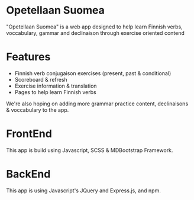 # Opetellaan Suomea
"Opetellaan Suomea" is a web app designed to help learn Finnish verbs, voccabulary, gammar and declinaison through exercise oriented contend

# Features
- Finnish verb conjugaison exercises (present, past & conditional)
- Scoreboard & refresh
- Exercise information & translation
- Pages to help learn Finnish verbs

We're also hoping on adding more grammar practice content, declinaisons & voccabulary to the app.

# FrontEnd
This app is build using Javascript, SCSS & MDBootstrap Framework.

# BackEnd
This app is using Javascript's JQuery and Express.js, and npm.

